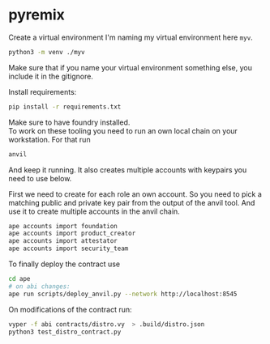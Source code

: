 # pyremix

Create a virtual environment
I'm naming my virtual environment here `myv`.
```bash
python3 -m venv ./myv
```
Make sure that if you name your virtual environment something else, you include it in the gitignore.

Install requirements:
```bash
pip install -r requirements.txt
```
Make sure to have foundry installed.  
To work on these tooling you need to run an own local chain on
your workstation. For that run
```bash
anvil
```
And keep it running. It also creates multiple accounts with 
keypairs you need to use below.

First we need to create for each role an own account. So you need
to pick a matching public and private key pair from the output
of the anvil tool. And use it to create multiple accounts in the
anvil chain. 

```bash
ape accounts import foundation
ape accounts import product_creator
ape accounts import attestator
ape accounts import security_team
```

To finally deploy the contract use
```bash
cd ape
# on abi changes:
ape run scripts/deploy_anvil.py --network http://localhost:8545
```

On modifications of the contract run:
```bash
vyper -f abi contracts/distro.vy  > .build/distro.json
python3 test_distro_contract.py
```
